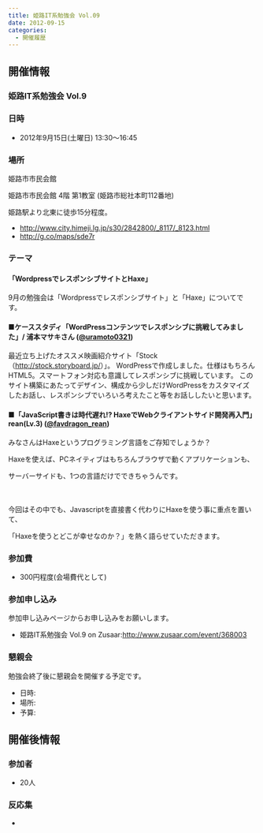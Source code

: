 ```yaml
---
title: 姫路IT系勉強会 Vol.09
date: 2012-09-15
categories:
  - 開催履歴
---
```


開催情報
--------

### 姫路IT系勉強会 Vol.9

### 日時

-   2012年9月15日(土曜日) 13:30～16:45

### 場所

姫路市市民会館

姫路市市民会館 4階 第1教室 (姫路市総社本町112番地)

姫路駅より北東に徒歩15分程度。

-   <http://www.city.himeji.lg.jp/s30/2842800/_8117/_8123.html>
-   <http://g.co/maps/sde7r>

### テーマ

#### 「WordpressでレスポンシブサイトとHaxe」

9月の勉強会は「Wordpressでレスポンシブサイト」と「Haxe」についてです。

#### ■ケーススタディ「WordPressコンテンツでレスポンシブに挑戦してみました」/ 浦本マサキさん ([@uramoto0321](http://twitter.com/uramoto0321))

最近立ち上げたオススメ映画紹介サイト「Stock（<http://stock.storyboard.jp/>）」。
WordPressで作成しました。仕様はもちろんHTML5。スマートフォン対応も意識してレスポンシブに挑戦しています。
このサイト構築にあたってデザイン、構成から少しだけWordPressをカスタマイズしたお話し、レスポンシブでいろいろ考えたこと等をお話ししたいと思います。

#### ■「JavaScript書きは時代遅れ!? HaxeでWebクライアントサイド開発再入門」rean(Lv.3) ([@favdragon\_rean](http://twitter.com/favdragon_rean))

みなさんはHaxeというプログラミング言語をご存知でしょうか？

Haxeを使えば、PCネイティブはもちろんブラウザで動くアプリケーションも、

サーバーサイドも、1つの言語だけでできちゃうんです。

　

今回はその中でも、Javascriptを直接書く代わりにHaxeを使う事に重点を置いて、

「Haxeを使うとどこが幸せなのか？」を熱く語らせていただきます。

### 参加費

-   300円程度(会場費代として)

### 参加申し込み

参加申し込みページからお申し込みをお願いします。

-   姫路IT系勉強会 Vol.9 on Zusaar:<http://www.zusaar.com/event/368003>

### 懇親会

勉強会終了後に懇親会を開催する予定です。

-   日時:
-   場所:
-   予算:

開催後情報
----------

### 参加者

-   20人

### 反応集

-   
